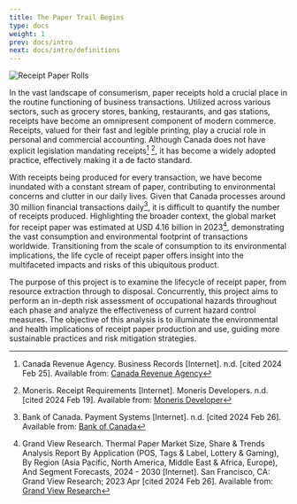```yaml
---
title: The Paper Trail Begins
type: docs
weight: 1
prev: docs/intro
next: docs/intro/definitions
---
```


<!--- COMPLETE --->

![Receipt Paper Rolls](receipt-printer_6000x2000.png "Image Courtesy of Towfiqu Barbhuiya on Unsplash")

In the vast landscape of consumerism, paper receipts hold a crucial place in the routine functioning of business transactions. 
Utilized across various sectors, such as grocery stores, banking, restaurants, and gas stations, receipts have become an omnipresent component of modern commerce. 
Receipts, valued for their fast and legible printing, play a crucial role in personal and commercial accounting. 
Although Canada does not have explicit legislation mandating receipts[^1] [^2], it has become a widely adopted practice, effectively making it a de facto standard.

With receipts being produced for every transaction, we have become inundated with a constant stream of paper, contributing to environmental concerns and clutter in our daily lives. 
Given that Canada processes around 30 million financial transactions daily[^3], it is difficult to quantify the number of receipts produced.
Highlighting the broader context, the global market for receipt paper was estimated at USD 4.16 billion in 2023[^4], demonstrating the vast consumption and environmental footprint of transactions worldwide. 
Transitioning from the scale of consumption to its environmental implications, the life cycle of receipt paper offers insight into the multifaceted impacts and risks of this ubiquitous product.


The purpose of this project is to examine the lifecycle of receipt paper, from resource extraction through to disposal. 
Concurrently, this project aims to perform an in-depth risk assessment of occupational hazards throughout each phase and analyze the effectiveness of current hazard control measures. 
The objective of this analysis is to illuminate the environmental and health implications of receipt paper production and use, guiding more sustainable practices and risk mitigation strategies.

[^1]: Canada Revenue Agency. Business Records [Internet]. n.d. [cited 2024 Feb 25]. Available from: [Canada Revenue Agency](https://www.canada.ca/en/revenue-agency/services/tax/businesses/topics/sole-proprietorships-partnerships/business-records.html)
[^2]: Moneris. Receipt Requirements [Internet]. Moneris Developers. n.d. [cited 2024 Feb 19]. Available from: [Moneris Developer](https://developer.moneris.com/More/Testing/Receipt%20Requirements)
[^3]: Bank of Canada. Payment Systems [Internet]. n.d. [cited 2024 Feb 26]. Available from: [Bank of Canada](https://www.bankofcanada.ca/2020/07/a-road-map-to-payment-systems/)
[^4]: Grand View Research. Thermal Paper Market Size, Share & Trends Analysis Report By Application (POS, Tags & Label, Lottery & Gaming), By Region (Asia Pacific, North America, Middle East & Africa, Europe), And Segment Forecasts, 2024 - 2030 [Internet]. San Francisco, CA: Grand View Research; 2023 Apr [cited 2024 Feb 26]. Available from: [Grand View Research](https://www.grandviewresearch.com/industry-analysis/thermal-paper-market)